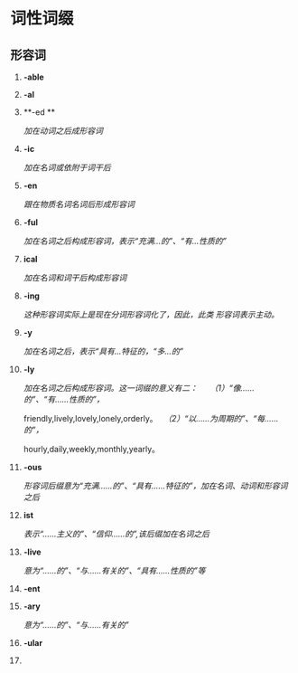 # 词性词缀

## 形容词

1. **-able**



2. **-al**

3. **-ed **  

   *加在动词之后成形容词*  

4. **-ic** 

   *加在名词或依附于词干后*

5. **-en**

   *跟在物质名词名词后形成形容词*

6. **-ful**

   *加在名词之后构成形容词，表示“充满...的”、“有...性质的”*     

7. **ical**

   *加在名词和词干后构成形容词*

8. **-ing**

   *这种形容词实际上是现在分词形容词化了，因此，此类 形容词表示主动。*

9. **-y**

   *加在名词之后，表示“具有...特征的，“多...的”*

10. **-ly**

    *加在名词之后构成形容词。这一词缀的意义有二：* 
    　  *（1）“像……的”、“有……性质的”，*

    friendly,lively,lovely,lonely,orderly。 
     　*（2）“以……为周期的”、“每……的”，*

    hourly,daily,weekly,monthly,yearly。

11. **-ous**

    *形容词后缀意为“充满……的”、“具有……特征的”，加在名词、动词和形容词 之后*

12. **ist**

    *表示“……主义的”、“信仰……的”,该后缀加在名词之后*

13. **-live**

    *意为“……的”、“与……有关的”、“具有……性质的”等*

14. **-ent**

    

15. **-ary**

    *意为“……的”、“与……有关的”*

16. **-ular**

17. 


